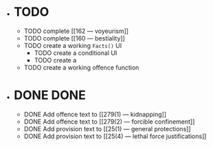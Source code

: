 - # TODO
	- TODO complete [[162 — voyeurism]]
	- TODO complete [[160 — bestiality]]
	- TODO create a working ``Facts()`` UI
		- TODO create a conditional UI
		- TODO create a
	- TODO create a working offence function
- # DONE DONE
	- DONE Add offence text to [[279(1) — kidnapping]]
	- DONE Add offence text to [[279(2) — forcible confinement]]
	- DONE Add provision text to [[25(1) — general protections]]
	- DONE Add provision text to [[25(4) — lethal force justifications]]
